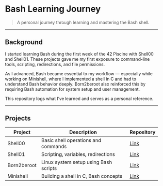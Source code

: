 # Bash Learning Journey

> A personal journey through learning and mastering the Bash shell.

---

## Background

I started learning Bash during the first week of the 42 Piscine with Shell00 and Shell01. These projects gave me my first exposure to command-line tools, scripting, redirections, and file permissions.

As I advanced, Bash became essential to my workflow — especially while working on Minishell, where I implemented a shell in C and had to understand Bash behavior deeply. Born2beroot also reinforced this by requiring Bash automation for system setup and user management.

This repository logs what I’ve learned and serves as a personal reference.

---

## Projects

| Project                | Description                             | Repository                                                                 |
|------------------------|-----------------------------------------|----------------------------------------------------------------------|
| Shell00     | Basic shell operations and commands     | [Link](https://github.com/42-joaorodrigues/Shell00) |
| Shell01     | Scripting, variables, redirections      | [Link](https://github.com/ghjoaorodrigues/42-joaorodrigues/Shell00) |
| Born2beroot   | Linux system setup using Bash scripts   | [Link](https://github.com/42-joaorodrigues/Born2beroot) |
| Minishell | Building a shell in C, Bash concepts    | [Link](https://github.com/42-joaorodrigues/Minishell) |
